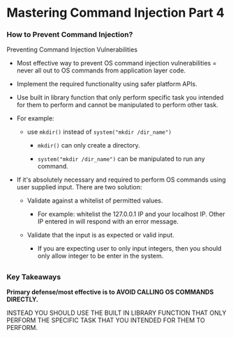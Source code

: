 # Mastering Command Injection Part 4

<h3> How to Prevent Command Injection?</h3>

Preventing Command Injection Vulnerabilities

- Most effective way to prevent OS command injection vulnerabilities = never all out to OS commands from application layer code.

- Implement the required functionality using safer platform APIs.

- Use built in library function that only perform specific task you intended for them to perform and cannot be manipulated to perform other task.

- For example:

  - use ```mkdir()``` instead of ```system("mkdir /dir_name")```
 
    - ```mkdir()``` can only create a directory.
   
    - ```system("mkdir /dir_name")``` can be manipulated to run any command.
   
- If it's absolutely necessary and required to perform OS commands using user supplied input. There are two solution:

  - Validate against a whitelist of permitted values.

    - For example: whitelist the 127.0.0.1 IP and your localhost IP. Other IP entered in will respond with an error message.
 
  - Validate that the input is as expected or valid input.
 
    - If you are expecting user to only input integers, then you should only allow integer to be enter in the system.
   

<h2></h2>

<h3>Key Takeaways</h3>

**Primary defense/most effective is to AVOID CALLING OS COMMANDS DIRECTLY.**

INSTEAD YOU SHOULD USE THE BUILT IN LIBRARY FUNCTION THAT ONLY PERFORM THE SPECIFIC TASK THAT YOU INTENDED FOR THEM TO PERFORM.
